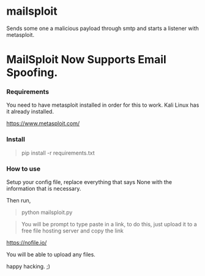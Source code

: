 # mailsploit
Sends some one a malicious payload through smtp and starts a listener with metasploit.

# MailSploit Now Supports Email Spoofing.

### Requirements
You need to have metasploit installed in order for this to work.
Kali Linux has it already installed.

https://www.metasploit.com/


### Install

> pip install -r requirements.txt

### How to use

Setup your config file, replace everything that says None with the information that is necessary.

Then run,

> python mailsploit.py

> You will be prompt to type paste in a link, to do this, just upload it to a free file hosting server and copy the link

https://nofile.io/  

You will be able to upload any files.

happy hacking. ;)
